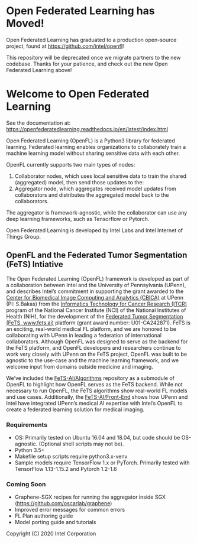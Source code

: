 # Open Federated Learning has Moved!

Open Federated Learning has graduated to a production open-source project, found at https://github.com/intel/openfl!

This repository will be deprecated once we migrate partners to the new codebase. Thanks for your patience, and check out the new Open Federated Learning above!

# Welcome to Open Federated Learning

See the documentation at: https://openfederatedlearning.readthedocs.io/en/latest/index.html

Open Federated Learning (OpenFL) is a Python3 library for federated learning. Federated learning enables organizations to collaborately train a machine learning model without sharing sensitive data with each other.

OpenFL currently supports two main types of nodes:
1. Collaborator nodes, which uses local sensitive data to train the shared (aggregated) model, then send those updates to the:
2. Aggregator node, which aggregates received model updates from collaborators and distributes the aggregated model back to the collaborators.

The aggregator is framework-agnostic, while the collaborator can use any deep learning frameworks, such as Tensorflow or Pytorch.

Open Federated Learning is developed by Intel Labs and Intel Internet of Things Group.

## OpenFL and the Federated Tumor Segmentation (FeTS) Intiative

The Open Federated Learning (OpenFL) framework is developed as part of a collaboration between Intel and the University of Pennsylvania (UPenn), and describes Intel’s commitment in supporting the grant awarded to the [Center for Biomedical Image Computing and Analytics (CBICA)](https://www.cbica.upenn.edu/) at UPenn (PI: S.Bakas) from the [Informatics Technology for Cancer Research (ITCR)](https://itcr.cancer.gov/) program of the National Cancer Institute (NCI) of the National Institutes of Health (NIH), for the development of the [Federated Tumor Segmentation (FeTS, www.fets.ai)](https://www.fets.ai/) platform (grant award number: U01-CA242871). FeTS is an exciting, real-world medical FL platform, and we are honored to be collaborating with UPenn in leading a federation of international collaborators. Although OpenFL was designed to serve as the backend for the FeTS platform, and OpenFL developers and researchers continue to work very closely with UPenn on the FeTS project, OpenFL was built to be agnostic to the use-case and the machine learning framework, and we welcome input from domains outside medicine and imaging.

We’ve included the [FeTS-AI/Algorithms](https://github.com/FETS-AI/Algorithms) repository as a submodule of OpenFL to highlight how OpenFL serves as the FeTS backend. While not necessary to run OpenFL, the FeTS algorithms show real-world FL models and use cases. Additionally, the [FeTS-AI/Front-End](https://github.com/FETS-AI/Front-End) shows how UPenn and Intel have integrated UPenn’s medical AI expertise with Intel’s OpenFL to create a federated learning solution for medical imaging. 

### Requirements

- OS: Primarily tested on Ubuntu 16.04 and 18.04, but code should be OS-agnostic. (Optional shell scripts may not be).
- Python 3.5+
- Makefile setup scripts require python3.x-venv
- Sample models require TensorFlow 1.x or PyTorch. Primarily tested with TensorFlow 1.13-1.15.2 and Pytorch 1.2-1.6 

### Coming Soon
- Graphene-SGX recipes for running the aggregator inside SGX (https://github.com/oscarlab/graphene)
- Improved error messages for common errors
- FL Plan authoring guide
- Model porting guide and tutorials

Copyright (C) 2020 Intel Corporation
